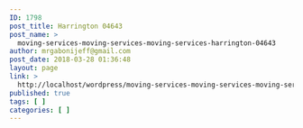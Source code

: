 ```yaml
---
ID: 1798
post_title: Harrington 04643
post_name: >
  moving-services-moving-services-moving-services-harrington-04643
author: mrgabonijeff@gmail.com
post_date: 2018-03-28 01:36:48
layout: page
link: >
  http://localhost/wordpress/moving-services-moving-services-moving-services-harrington-04643/
published: true
tags: [ ]
categories: [ ]
---
```

